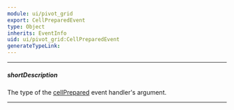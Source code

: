```yaml
---
module: ui/pivot_grid
export: CellPreparedEvent
type: Object
inherits: EventInfo
uid: ui/pivot_grid:CellPreparedEvent
generateTypeLink: 
---
```

---
##### shortDescription
The type of the [cellPrepared]({basewidgetpath}/Events/#cellPrepared) event handler's argument.

---
<!-- Description goes here -->